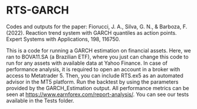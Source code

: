 # RTS-GARCH
Codes and outputs for the paper: Fiorucci, J. A., Silva, G. N., & Barboza, F. (2022). Reaction trend system with GARCH quantiles as action points. Expert Systems with Applications, 198, 116750.

This is a code for running a GARCH estimation on financial assets.
Here, we ran to BOVA11.SA (a Brazilian ETF), where you just can change this code to run for any assets with available data at Yahoo Finance.
In case of performance analysis, it is required to open an account in a broker with access to Metatrader 5. Then, you can include RTS.ex5 as an automated advisor in the MT5 platform.
Run the backtest by using the parameters provided by the GARCH_Estimation output.
All performance metrics can be seen at https://www.earnforex.com/report-analysis/.
You can see our tests available in the Tests folder.
